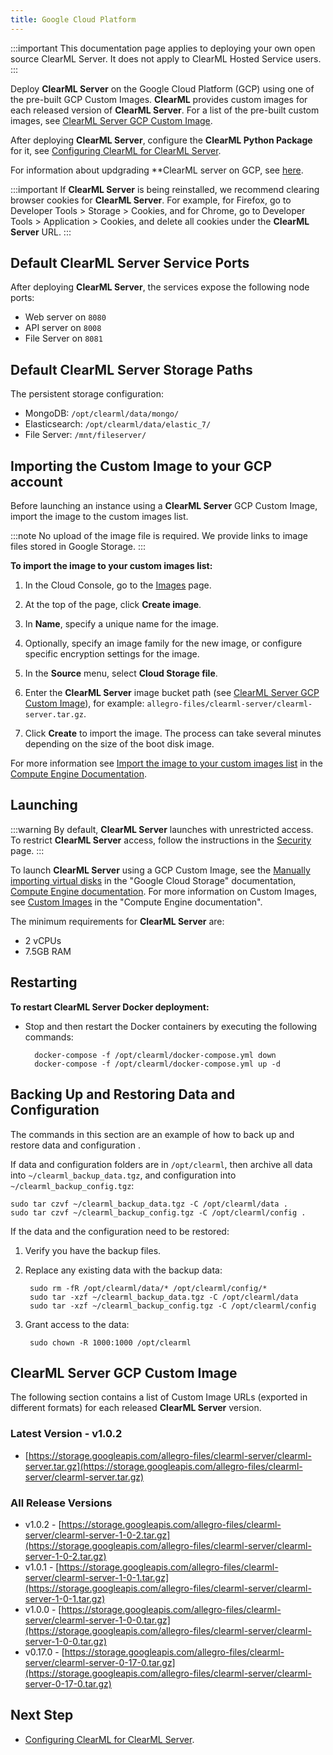 ```yaml
---
title: Google Cloud Platform
---
```


:::important
This documentation page applies to deploying your own open source ClearML Server. It does not apply to ClearML Hosted Service users.
:::

Deploy **ClearML Server** on the Google Cloud Platform (GCP) using one of the pre-built GCP Custom Images. **ClearML** 
provides custom images for each released version of **ClearML Server**. For a list of the pre-built custom images, see 
[ClearML Server GCP Custom Image](#clearml-server-gcp-custom-image). 

After deploying **ClearML Server**, configure the **ClearML Python Package** for it, see [Configuring ClearML for ClearML Server](clearml_config_for_clearml_server.md).

For information about updgrading **ClearML server on GCP, see [here](upgrade_server_gcp.md).

:::important
If **ClearML Server** is being reinstalled, we recommend clearing browser cookies for **ClearML Server**. For example, 
for Firefox, go to Developer Tools > Storage > Cookies, and for Chrome, go to Developer Tools > Application > Cookies,
and delete all cookies under the **ClearML Server** URL.
:::

## Default ClearML Server Service Ports

After deploying **ClearML Server**, the services expose the following node ports:

* Web server on `8080`
* API server on `8008`
* File Server on `8081`

## Default ClearML Server Storage Paths

The persistent storage configuration:

* MongoDB: `/opt/clearml/data/mongo/`
* Elasticsearch: `/opt/clearml/data/elastic_7/`
* File Server: `/mnt/fileserver/`

## Importing the Custom Image to your GCP account

Before launching an instance using a **ClearML Server** GCP Custom Image, import the image to the custom images list.


:::note 
No upload of the image file is required. We provide links to image files stored in Google Storage.
:::


**To import the image to your custom images list:**

1. In the Cloud Console, go to the [Images](https://console.cloud.google.com/compute/images) page.
1. At the top of the page, click **Create image**.
1. In **Name**, specify a unique name for the image.
1. Optionally, specify an image family for the new image, or configure specific encryption settings for the image.
1. In the **Source** menu, select **Cloud Storage file**.
1. Enter the **ClearML Server** image bucket path (see [ClearML Server GCP Custom Image](#clearml-server-gcp-custom-image)), 
   for example: `allegro-files/clearml-server/clearml-server.tar.gz`.

1. Click **Create** to import the image. The process can take several minutes depending on the size of the boot disk image.

For more information see [Import the image to your custom images list](https://cloud.google.com/compute/docs/import/import-existing-image#import_image) in the [Compute Engine Documentation](https://cloud.google.com/compute/docs).

## Launching


:::warning
By default, **ClearML Server** launches with unrestricted access. To restrict **ClearML Server** access, follow the 
instructions in the [Security](clearml_server_security.md) page.
:::

To launch **ClearML Server** using a GCP Custom Image, see the [Manually importing virtual disks](https://cloud.google.com/compute/docs/import/import-existing-image#overview) in the "Google Cloud Storage" documentation, [Compute Engine documentation](https://cloud.google.com/compute/docs). For more information on Custom Images, see [Custom Images](https://cloud.google.com/compute/docs/images#custom_images) in the "Compute Engine documentation".

The minimum requirements for **ClearML Server** are:

* 2 vCPUs
* 7.5GB RAM

## Restarting

**To restart  ClearML Server Docker deployment:**

* Stop and then restart the Docker containers by executing the following commands:

        docker-compose -f /opt/clearml/docker-compose.yml down
        docker-compose -f /opt/clearml/docker-compose.yml up -d


## Backing Up and Restoring Data and Configuration

The commands in this section are an example of how to back up and restore data and configuration    . 

If data and configuration folders are in `/opt/clearml`, then archive all data into `~/clearml_backup_data.tgz`, and 
configuration into `~/clearml_backup_config.tgz`:

    sudo tar czvf ~/clearml_backup_data.tgz -C /opt/clearml/data .
    sudo tar czvf ~/clearml_backup_config.tgz -C /opt/clearml/config .

If the data and the configuration need to be restored:

1. Verify you have the backup files.
1. Replace any existing data with the backup data:

        sudo rm -fR /opt/clearml/data/* /opt/clearml/config/*
        sudo tar -xzf ~/clearml_backup_data.tgz -C /opt/clearml/data
        sudo tar -xzf ~/clearml_backup_config.tgz -C /opt/clearml/config 
   
1. Grant access to the data:

        sudo chown -R 1000:1000 /opt/clearml

## ClearML Server GCP Custom Image

The following section contains a list of Custom Image URLs (exported in different formats) for each released **ClearML Server** version.

### Latest Version - v1.0.2

- [https://storage.googleapis.com/allegro-files/clearml-server/clearml-server.tar.gz](https://storage.googleapis.com/allegro-files/clearml-server/clearml-server.tar.gz)

### All Release Versions

- v1.0.2 - [https://storage.googleapis.com/allegro-files/clearml-server/clearml-server-1-0-2.tar.gz](https://storage.googleapis.com/allegro-files/clearml-server/clearml-server-1-0-2.tar.gz)
- v1.0.1 - [https://storage.googleapis.com/allegro-files/clearml-server/clearml-server-1-0-1.tar.gz](https://storage.googleapis.com/allegro-files/clearml-server/clearml-server-1-0-1.tar.gz)
- v1.0.0 - [https://storage.googleapis.com/allegro-files/clearml-server/clearml-server-1-0-0.tar.gz](https://storage.googleapis.com/allegro-files/clearml-server/clearml-server-1-0-0.tar.gz)
- v0.17.0 - [https://storage.googleapis.com/allegro-files/clearml-server/clearml-server-0-17-0.tar.gz](https://storage.googleapis.com/allegro-files/clearml-server/clearml-server-0-17-0.tar.gz)
## Next Step

* [Configuring ClearML for ClearML Server](clearml_config_for_clearml_server.md).
